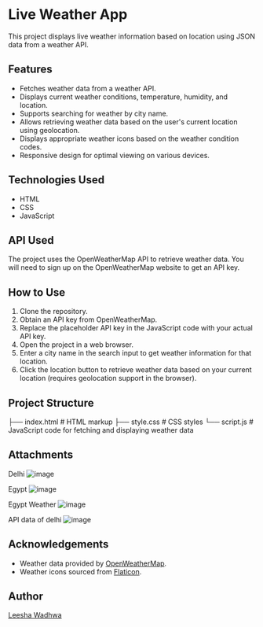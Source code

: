 # Live Weather App

This project displays live weather information based on location using JSON data from a weather API.

## Features

- Fetches weather data from a weather API.
- Displays current weather conditions, temperature, humidity, and location.
- Supports searching for weather by city name.
- Allows retrieving weather data based on the user's current location using geolocation.
- Displays appropriate weather icons based on the weather condition codes.
- Responsive design for optimal viewing on various devices.

## Technologies Used

- HTML
- CSS
- JavaScript

## API Used

The project uses the OpenWeatherMap API to retrieve weather data. You will need to sign up on the OpenWeatherMap website to get an API key.

## How to Use

1. Clone the repository.
2. Obtain an API key from OpenWeatherMap.
3. Replace the placeholder API key in the JavaScript code with your actual API key.
4. Open the project in a web browser.
5. Enter a city name in the search input to get weather information for that location.
6. Click the location button to retrieve weather data based on your current location (requires geolocation support in the browser).

## Project Structure

├── index.html # HTML markup
├── style.css # CSS styles
└── script.js # JavaScript code for fetching and displaying weather data

## Attachments

Delhi
![image](https://github.com/leeshawadhwa/liveweather/assets/112744743/32ce7ade-afc9-450f-aec2-f4e3e9345fc1)

Egypt
![image](https://github.com/leeshawadhwa/liveweather/assets/112744743/f4e1ab40-f70a-4198-931a-22006cce0036)

Egypt Weather
![image](https://github.com/leeshawadhwa/liveweather/assets/112744743/b2585b17-a9d4-4702-bb39-ce3206ab63f1)

API data of delhi
![image](https://github.com/leeshawadhwa/liveweather/assets/112744743/67a4eba8-2379-4575-ae05-2838ee8a7a6e)


## Acknowledgements

- Weather data provided by [OpenWeatherMap](https://openweathermap.org/).
- Weather icons sourced from [Flaticon](https://www.flaticon.com/).

## Author

[Leesha Wadhwa]([https://github.com/leeshawadhwa])
